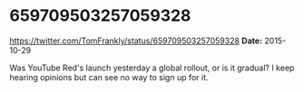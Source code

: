 # 659709503257059328
https://twitter.com/TomFrankly/status/659709503257059328
**Date:** 2015-10-29

Was YouTube Red's launch yesterday a global rollout, or is it gradual? I keep hearing opinions but can see no way to sign up for it.
